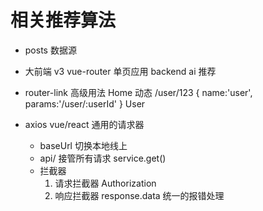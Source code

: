 # 相关推荐算法

- posts 数据源
- 大前端
    v3 vue-router 单页应用
    backend ai 推荐

- router-link 高级用法
    <router-link to="/">Home</router-link>
    动态
    /user/123
    {
        name:'user',
        params:'/user/:userId'
    }
    <router-link :to="{ name:'user',params:{userId:123}}">User</router-link>

- axios vue/react 通用的请求器
    - baseUrl 切换本地线上
    - api/ 接管所有请求
        service.get()
    - 拦截器 
        1. 请求拦截器 Authorization
        2. 响应拦截器
            response.data
            统一的报错处理